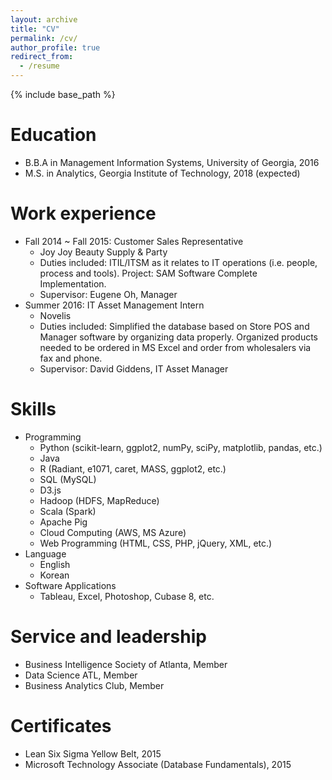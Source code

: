 ```yaml
---
layout: archive
title: "CV"
permalink: /cv/
author_profile: true
redirect_from:
  - /resume
---
```


{% include base_path %}

Education
======
* B.B.A in Management Information Systems, University of Georgia, 2016
* M.S. in Analytics, Georgia Institute of Technology, 2018 (expected)

Work experience
======
* Fall 2014 ~ Fall 2015: Customer Sales Representative
  * Joy Joy Beauty Supply & Party
  * Duties included: 
    ITIL/ITSM as it relates to IT operations (i.e. people, process and tools).
    Project: SAM Software Complete Implementation.
  * Supervisor: Eugene Oh, Manager 
* Summer 2016: IT Asset Management Intern
  * Novelis
  * Duties included: 
    Simplified the database based on Store POS and Manager software by organizing data properly.
    Organized products needed to be ordered in MS Excel and order from wholesalers via fax and phone.
  * Supervisor: David Giddens, IT Asset Manager
  
Skills
======
* Programming
  * Python (scikit-learn, ggplot2, numPy, sciPy, matplotlib, pandas, etc.)
  * Java
  * R (Radiant, e1071, caret, MASS, ggplot2, etc.)
  * SQL (MySQL)
  * D3.js
  * Hadoop (HDFS, MapReduce)
  * Scala (Spark)
  * Apache Pig
  * Cloud Computing (AWS, MS Azure)
  * Web Programming (HTML, CSS, PHP, jQuery, XML, etc.)
* Language
  * English
  * Korean
* Software Applications
  * Tableau, Excel, Photoshop, Cubase 8, etc.
  
Service and leadership
======
* Business Intelligence Society of Atlanta, Member
* Data Science ATL, Member
* Business Analytics Club, Member

Certificates
======
* Lean Six Sigma Yellow Belt, 2015
* Microsoft Technology Associate (Database Fundamentals), 2015


